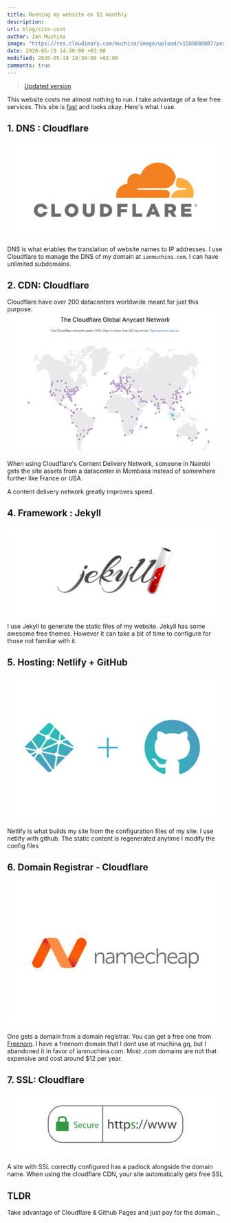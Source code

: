 ```yaml
---
title: Running my website on $1 monthly
description:
url: blog/site-cost
author: Ian Muchina
image: "https://res.cloudinary.com/muchina/image/upload/v1589888887/pexels-photo-3584969_nguh5o.jpg"
date: 2020-05-19 14:30:00 +03:00
modified: 2020-05-19 19:30:00 +03:00
comments: true
---
```


> [Updated version](https://ianmuchina.com/blog/meta-update/)

This website costs me almost nothing to run. I take advantage of a few free
services. This site is
[fast](https://developers.google.com/speed/pagespeed/insights/?url=https%3A%2F%2Fianmuchina.com%2F)
and looks okay. Here's what I use.

## 1. DNS : Cloudflare

![cloudflare logo](/img/site-cost/cloudflare.svg)

DNS is what enables the translation of website names to IP addresses. I use
Cloudflare to manage the DNS of my domain at `ianmuchina.com`. I can have
unlimited subdomains.

## 2. CDN: Cloudflare

Cloudflare have over 200 datacenters worldwide meant for just this purpose.
![cloudflare nodes map](/img/site-cost/cloudflare-network.webp)

When using Cloudflare's Content Delivery Network, someone in Nairobi gets the
site assets from a datacenter in Mombasa instead of somewhere further like
France or USA.

A content delivery network greatly improves speed.

## 4. Framework : Jekyll

![Jekyll logo](/img/site-cost/jekyll.svg)

I use Jekyll to generate the static files of my website. Jekyll has some awesome
free themes. However it can take a bit of time to configure for those not
familiar with it.

## 5. Hosting: Netlify + GitHub

![Netlify and github logo](/img/site-cost/Netlify_logo.svg)

Netlify is what builds my site from the configuration files of my site. I use
netlify with github. The static content is regenerated anytime I modify the
config files

## 6. Domain Registrar - Cloudflare

![cloudflare logo](/img/site-cost/Namecheap-Logo.svg)

One gets a domain from a domain registrar. You can get a free one from
[Freenom](https://www.freenom.com). I have a freenom domain that I dont use at
muchina.gq, but I abandoned it in favor of ianmuchina.com. Most .com domains are
not that expensive and cost around $12 per year.

## 7. SSL: Cloudflare

![picture showing SSL in action in the browser](/img/site-cost/ssl.svg)

A site with SSL correctly configured has a padlock alongside the domain name.
When using the cloudflare CDN, your site automatically gets free SSL

## TLDR

Take advantage of Cloudflare & Github Pages and just pay for the domain.\_
